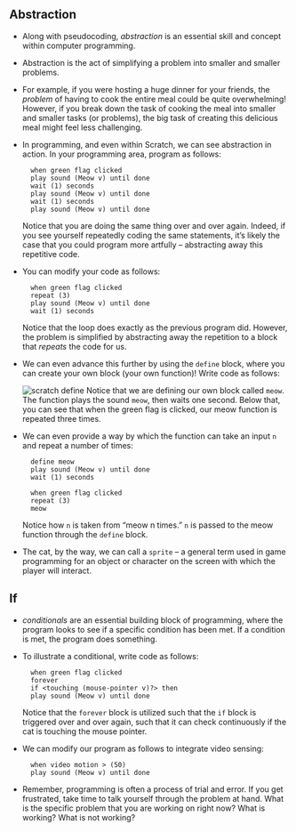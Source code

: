 ## Abstraction

- Along with pseudocoding, _abstraction_ is an essential skill and concept within computer programming.
- Abstraction is the act of simplifying a problem into smaller and smaller problems.
- For example, if you were hosting a huge dinner for your friends, the _problem_ of having to cook the entire meal could be quite overwhelming! However, if you break down the task of cooking the meal into smaller and smaller tasks (or problems), the big task of creating this delicious meal might feel less challenging.
- In programming, and even within Scratch, we can see abstraction in action. In your programming area, program as follows:

        when green flag clicked
        play sound (Meow v) until done
        wait (1) seconds
        play sound (Meow v) until done
        wait (1) seconds
        play sound (Meow v) until done

  Notice that you are doing the same thing over and over again. Indeed, if you see yourself repeatedly coding the same statements, it’s likely the case that you could program more artfully – abstracting away this repetitive code.

- You can modify your code as follows:

        when green flag clicked
        repeat (3)
        play sound (Meow v) until done
        wait (1) seconds

  Notice that the loop does exactly as the previous program did. However, the problem is simplified by abstracting away the repetition to a block that _repeats_ the code for us.

- We can even advance this further by using the `define` block, where you can create your own block (your own function)! Write code as follows:

  ![scratch define](https://cs50.harvard.edu/x/2023/notes/0/cs50Week0Scratch6.png "scratch define") Notice that we are defining our own block called `meow`. The function plays the sound `meow`, then waits one second. Below that, you can see that when the green flag is clicked, our meow function is repeated three times.

- We can even provide a way by which the function can take an input `n` and repeat a number of times:

        define meow
        play sound (Meow v) until done
        wait (1) seconds

        when green flag clicked
        repeat (3)
        meow

  Notice how `n` is taken from “meow n times.” `n` is passed to the meow function through the `define` block.

- The cat, by the way, we can call a `sprite` – a general term used in game programming for an object or character on the screen with which the player will interact.

## If

- _conditionals_ are an essential building block of programming, where the program looks to see if a specific condition has been met. If a condition is met, the program does something.
- To illustrate a conditional, write code as follows:

        when green flag clicked
        forever
        if <touching (mouse-pointer v)?> then
        play sound (Meow v) until done

  Notice that the `forever` block is utilized such that the `if` block is triggered over and over again, such that it can check continuously if the cat is touching the mouse pointer.

- We can modify our program as follows to integrate video sensing:

        when video motion > (50)
        play sound (Meow v) until done

- Remember, programming is often a process of trial and error. If you get frustrated, take time to talk yourself through the problem at hand. What is the specific problem that you are working on right now? What is working? What is not working?
